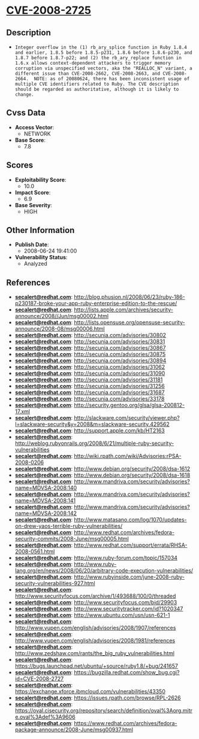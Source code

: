 
# [CVE-2008-2725](https://cve.mitre.org/cgi-bin/cvename.cgi?name=CVE-2008-2725)

## Description

- `Integer overflow in the (1) rb_ary_splice function in Ruby 1.8.4 and earlier, 1.8.5 before 1.8.5-p231, 1.8.6 before 1.8.6-p230, and 1.8.7 before 1.8.7-p22; and (2) the rb_ary_replace function in 1.6.x allows context-dependent attackers to trigger memory corruption via unspecified vectors, aka the "REALLOC_N" variant, a different issue than CVE-2008-2662, CVE-2008-2663, and CVE-2008-2664.  NOTE: as of 20080624, there has been inconsistent usage of multiple CVE identifiers related to Ruby. The CVE description should be regarded as authoritative, although it is likely to change.`

## Cvss Data

- **Access Vector**:
  - NETWORK
- **Base Score**:
  - 7.8

## Scores

- **Exploitability Score**:
  - 10.0
- **Impact Score**:
  - 6.9
- **Base Severity**:
  - HIGH

## Other Information

- **Publish Date**:
  - 2008-06-24 19:41:00
- **Vulnerability Status**:
  - Analyzed

## References

- **secalert@redhat.com**: http://blog.phusion.nl/2008/06/23/ruby-186-p230187-broke-your-app-ruby-enterprise-edition-to-the-rescue/
- **secalert@redhat.com**: http://lists.apple.com/archives/security-announce/2008//Jun/msg00002.html
- **secalert@redhat.com**: http://lists.opensuse.org/opensuse-security-announce/2008-08/msg00006.html
- **secalert@redhat.com**: http://secunia.com/advisories/30802
- **secalert@redhat.com**: http://secunia.com/advisories/30831
- **secalert@redhat.com**: http://secunia.com/advisories/30867
- **secalert@redhat.com**: http://secunia.com/advisories/30875
- **secalert@redhat.com**: http://secunia.com/advisories/30894
- **secalert@redhat.com**: http://secunia.com/advisories/31062
- **secalert@redhat.com**: http://secunia.com/advisories/31090
- **secalert@redhat.com**: http://secunia.com/advisories/31181
- **secalert@redhat.com**: http://secunia.com/advisories/31256
- **secalert@redhat.com**: http://secunia.com/advisories/31687
- **secalert@redhat.com**: http://secunia.com/advisories/33178
- **secalert@redhat.com**: http://security.gentoo.org/glsa/glsa-200812-17.xml
- **secalert@redhat.com**: http://slackware.com/security/viewer.php?l=slackware-security&y=2008&m=slackware-security.429562
- **secalert@redhat.com**: http://support.apple.com/kb/HT2163
- **secalert@redhat.com**: http://weblog.rubyonrails.org/2008/6/21/multiple-ruby-security-vulnerabilities
- **secalert@redhat.com**: http://wiki.rpath.com/wiki/Advisories:rPSA-2008-0206
- **secalert@redhat.com**: http://www.debian.org/security/2008/dsa-1612
- **secalert@redhat.com**: http://www.debian.org/security/2008/dsa-1618
- **secalert@redhat.com**: http://www.mandriva.com/security/advisories?name=MDVSA-2008:140
- **secalert@redhat.com**: http://www.mandriva.com/security/advisories?name=MDVSA-2008:141
- **secalert@redhat.com**: http://www.mandriva.com/security/advisories?name=MDVSA-2008:142
- **secalert@redhat.com**: http://www.matasano.com/log/1070/updates-on-drew-yaos-terrible-ruby-vulnerabilities/
- **secalert@redhat.com**: http://www.redhat.com/archives/fedora-security-commits/2008-June/msg00005.html
- **secalert@redhat.com**: http://www.redhat.com/support/errata/RHSA-2008-0561.html
- **secalert@redhat.com**: http://www.ruby-forum.com/topic/157034
- **secalert@redhat.com**: http://www.ruby-lang.org/en/news/2008/06/20/arbitrary-code-execution-vulnerabilities/
- **secalert@redhat.com**: http://www.rubyinside.com/june-2008-ruby-security-vulnerabilities-927.html
- **secalert@redhat.com**: http://www.securityfocus.com/archive/1/493688/100/0/threaded
- **secalert@redhat.com**: http://www.securityfocus.com/bid/29903
- **secalert@redhat.com**: http://www.securitytracker.com/id?1020347
- **secalert@redhat.com**: http://www.ubuntu.com/usn/usn-621-1
- **secalert@redhat.com**: http://www.vupen.com/english/advisories/2008/1907/references
- **secalert@redhat.com**: http://www.vupen.com/english/advisories/2008/1981/references
- **secalert@redhat.com**: http://www.zedshaw.com/rants/the_big_ruby_vulnerabilities.html
- **secalert@redhat.com**: https://bugs.launchpad.net/ubuntu/+source/ruby1.8/+bug/241657
- **secalert@redhat.com**: https://bugzilla.redhat.com/show_bug.cgi?id=CVE-2008-2727
- **secalert@redhat.com**: https://exchange.xforce.ibmcloud.com/vulnerabilities/43350
- **secalert@redhat.com**: https://issues.rpath.com/browse/RPL-2626
- **secalert@redhat.com**: https://oval.cisecurity.org/repository/search/definition/oval%3Aorg.mitre.oval%3Adef%3A9606
- **secalert@redhat.com**: https://www.redhat.com/archives/fedora-package-announce/2008-June/msg00937.html

